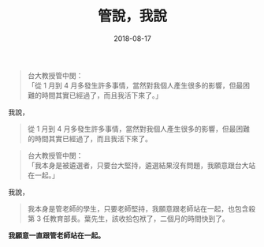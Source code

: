 ﻿---
layout: post
title: 管說，我說
date: 2018-08-17
category: 說
tags: []
---

>台大教授管中閔：<br />
>「從 1 月到 4 月多發生許多事情，當然對我個人產生很多的影響，但最困難的時間其實已經過了，而且我活下來了。」

我說，
>從 1 月到 4 月多發生許多事情，當然對我個人產生很多的影響，但最困難的時間其實已經過了，而且我活下來了。

>台大教授管中閔：<br />
>「我本身是被遴選者，只要台大堅持，遴選結果沒有問題，我願意跟台大站在一起。」

我說，
>我本身是管老師的學生，只要老師堅持，我願意跟老師站在一起，也包含殺第 3 任教育部長。葉先生，該收拾包袱了，二個月的時間快到了。

**我願意一直跟管老師站在一起。**
